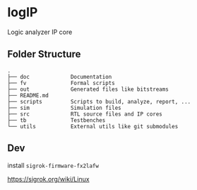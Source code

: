 # logIP
Logic analyzer IP core

## Folder Structure
```
.
├── doc             Documentation
├── fv              Formal scripts
├── out             Generated files like bitstreams
├── README.md
├── scripts         Scripts to build, analyze, report, ...
├── sim             Simulation files
├── src             RTL source files and IP cores
├── tb              Testbenches
└── utils           External utils like git submodules

```

## Dev
install ```sigrok-firmware-fx2lafw```

https://sigrok.org/wiki/Linux